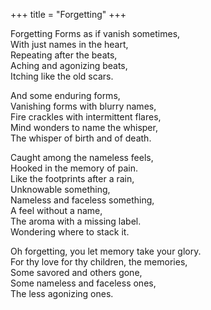 +++
title = "Forgetting"
+++

Forgetting
Forms as if vanish sometimes,  
With just names in the heart,  
Repeating after the beats,  
Aching and agonizing beats,  
Itching like the old scars.  

And some enduring forms,  
Vanishing forms with blurry names,  
Fire crackles with intermittent flares,  
Mind wonders to name the whisper,  
The whisper of birth and of death.  

Caught among the nameless feels,  
Hooked in the memory of pain.  
Like the footprints after a rain,  
Unknowable something,  
Nameless and faceless something,  
A feel without a name,  
The aroma with a missing label.  
Wondering where to stack it.  

Oh forgetting, you let memory take your glory.  
For thy love for thy children, the memories,  
Some savored and others gone,  
Some nameless and faceless ones,  
The less agonizing ones.